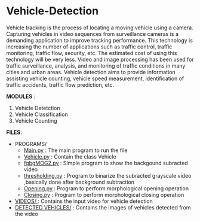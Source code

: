 # Vehicle-Detection

Vehicle tracking is the process of locating a moving vehicle using a camera. Capturing vehicles in video sequences from surveillance cameras is a demanding application to improve tracking performance. This technology is increasing the number of applications such as traffic control, traffic monitoring, traffic flow, security, etc. The estimated cost of using this technology will be very less. Video and image processing has been used for traffic surveillance, analysis, and monitoring of traffic conditions in many cities and urban areas. Vehicle detection aims to provide information assisting vehicle counting, vehicle speed measurement, identification of traffic accidents, traffic flow prediction, etc. <br>

**MODULES** : <br>
1. Vehicle Detetction
2. Vehicle Classification
3. Vehicle Counting

**FILES**:<br>
- PROGRAMS/
  - [Main.py](https://github.com/HimaRaniMathews/Vehicle-Detection-Classification-and-Counting/blob/main/Programs/main.py) : The main program to run the file
  - [Vehicle.py](https://github.com/HimaRaniMathews/Vehicle-Detection-Classification-and-Counting/blob/main/Programs/vehicles.py) : Contain the class Vehicle
  - [fgbgMOG2.py](https://github.com/HimaRaniMathews/Vehicle-Detection-Classification-and-Counting/blob/main/Programs/fgbgMOG2.py) : Simple program to show the backgound subracted video
  - [thresholding.py](https://github.com/HimaRaniMathews/Vehicle-Detection-Classification-and-Counting/blob/main/Programs/thresholding.py) : Program to binarize the subracted grayscale video ,basically done after background subtraction
  - [Opening.py](https://github.com/HimaRaniMathews/Vehicle-Detection-Classification-and-Counting/blob/main/Programs/Opening.py) : Program to perform morphological opening operation
  - [Closing.py](https://github.com/HimaRaniMathews/Vehicle-Detection-Classification-and-Counting/blob/main/Programs/Closing.py) : Program to perform morphological closing operation
- [VIDEOS/ ](https://github.com/HimaRaniMathews/Vehicle-Detection-Classification-and-Counting/tree/main/Videos) : Contains the input video for vehicle detection
- [DETECTED VEHICLES/](https://github.com/HimaRaniMathews/Vehicle-Detection-Classification-and-Counting/tree/main/detected_vehicles) : Contains the images of vehicles detected from the video

